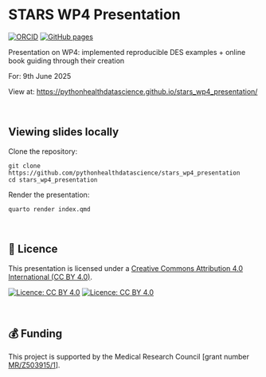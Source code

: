 # STARS WP4 Presentation

[![ORCID](https://img.shields.io/badge/ORCID_Amy_Heather-0000--0002--6596--3479-A6CE39?&logo=orcid&logoColor=white)](https://orcid.org/0000-0002-6596-3479)
[![GitHub pages](https://github.com/pythonhealthdatascience//stars_wp4_presentation/actions/workflows/quarto_publish.yaml/badge.svg)](https://github.com/pythonhealthdatascience//stars_wp4_presentation/actions/workflows/quarto_publish.yaml)

Presentation on WP4: implemented reproducible DES examples + online book guiding through their creation

For: 9th June 2025

View at: https://pythonhealthdatascience.github.io/stars_wp4_presentation/

<br>

## Viewing slides locally

Clone the repository:

```
git clone https://github.com/pythonhealthdatascience/stars_wp4_presentation
cd stars_wp4_presentation
```

Render the presentation:

```
quarto render index.qmd
```

<br>

## 📜 Licence

This presentation is licensed under a [Creative Commons Attribution 4.0 International (CC BY 4.0)](./LICENSE).

[![Licence: CC BY 4.0](https://licensebuttons.net/l/by/4.0/80x15.png)](https://creativecommons.org/licenses/by/4.0/)
[![Licence: CC BY 4.0](https://img.shields.io/badge/License-CC_BY_4.0-lightgrey.svg)](https://creativecommons.org/licenses/by/4.0/)

<br>

## 💰 Funding

This project is supported by the Medical Research Council [grant number [MR/Z503915/1](https://gtr.ukri.org/projects?ref=MR%2FZ503915%2F1)].